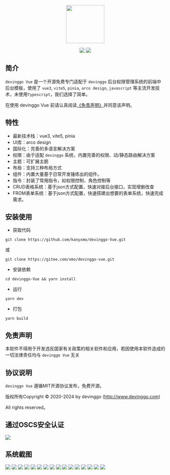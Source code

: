 <p align="center">
  <img src="https://doc.devinggo.com/logo.svg" width="120" />
</p>
<p align="center">
  <img src="https://svg.hamm.cn/badge.svg?key=License&value=MIT" />
  <img src="https://svg.hamm.cn/badge.svg?key=Version&value=2.0%20LTS" />
</p>

## 简介

`devinggo Vue` 是一个开源免费专门适配于 `devinggo` 后台权限管理系统的前端中后台模板，使用了 `vue3`, `vite5`, `pinia`, `arco design`, `javascript` 等主流开发技术，未使用`Typescript`，我们选择了简单。

在使用 devinggo Vue 前请认真阅读[《免责声明》](https://doc.devinggo.com/guide/start/declaration.html)并同意该声明。

## 特性

- 最新技术栈：vue3, vite5, pinia
- UI库：arco design
- 国际化：完善的多语言解决方案
- 权限：由于适配 `devinggo` 系统，内置完善的权限、动/静态路由解决方案
- 主题：可扩展主题
- 布局：支持三种布局方式
- 组件：内置大量基于日常开发锤炼出的组件。
- 指令：封装了常用指令，如权限控制、角色控制等
- CRUD表格系统：基于json方式配置，快速对接后台接口，实现增删改查
- FROM表单系统：基于json方式配置，快速搭建出想要的表单系统，快速完成需求。

## 安装使用

- 获取代码

```
git clone https://github.com/kanyxmo/devinggo-Vue.git
```

或

```
git clone https://gitee.com/xmo/devinggo-vue.git
```

- 安装依赖

```
cd devinggo-Vue && yarn install
```

- 运行

```
yarn dev
```

- 打包

```
yarn build
```

## 免责声明

本软件不得用于开发违反国家有关政策的相关软件和应用，若因使用本软件造成的一切法律责任均与 `devinggo Vue` 无关

## 协议说明

`devinggo Vue` 遵循MIT开源协议发布，免费开源。

版权所有Copyright © 2020-2024 by devinggo (http://www.devinggo.com)

All rights reserved。

## 通过OSCS安全认证

<a href="https://www.oscs1024.com/project/oscs/kanyxmo/devinggo-Vue?ref=badge_large" alt="OSCS Status"><img src="https://www.oscs1024.com/platform/badge/kanyxmo/devinggo-Vue.svg?size=large"/></a>

## 系统截图

<img src="https://s1.ax1x.com/2022/07/31/vklKzR.jpg" />
<img src="https://s1.ax1x.com/2022/07/31/vklGdO.jpg" />
<img src="https://s1.ax1x.com/2022/07/31/vkl8eK.jpg" />
<img src="https://s1.ax1x.com/2022/07/31/vkl1L6.jpg" />
<img src="https://s1.ax1x.com/2022/07/31/vklwQI.jpg" />
<img src="https://s1.ax1x.com/2022/07/31/vkldSA.jpg" />
<img src="https://s1.ax1x.com/2022/07/31/vklNJH.jpg" />
<img src="https://s1.ax1x.com/2022/07/31/vklJoD.jpg" />
<img src="https://s1.ax1x.com/2022/07/31/vkllsx.jpg" />
<img src="https://s1.ax1x.com/2022/07/31/vklZoF.jpg" />
<img src="https://s1.ax1x.com/2022/07/31/vklUWd.jpg" />
<img src="https://s1.ax1x.com/2022/07/31/vkl0yt.jpg" />
<img src="https://s1.ax1x.com/2022/07/31/vkltFe.jpg" />
<img src="https://s1.ax1x.com/2022/07/31/vkluW9.jpg" />
<img src="https://s1.ax1x.com/2022/07/31/vklnJJ.jpg" />
<img src="https://s1.ax1x.com/2022/07/31/vklmi4.jpg" />
